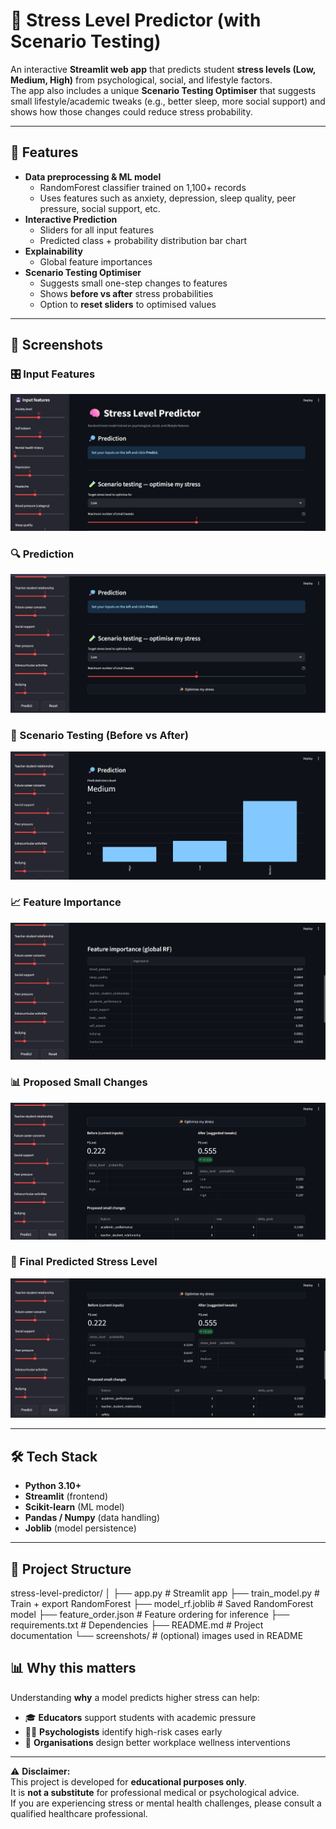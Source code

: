 # 🧠 Stress Level Predictor (with Scenario Testing)

An interactive **Streamlit web app** that predicts student **stress levels (Low, Medium, High)** from psychological, social, and lifestyle factors.  
The app also includes a unique **Scenario Testing Optimiser** that suggests small lifestyle/academic tweaks (e.g., better sleep, more social support) and shows how those changes could reduce stress probability.

---

## 🚀 Features
- **Data preprocessing & ML model**
  - RandomForest classifier trained on 1,100+ records  
  - Uses features such as anxiety, depression, sleep quality, peer pressure, social support, etc.  
- **Interactive Prediction**
  - Sliders for all input features  
  - Predicted class + probability distribution bar chart  
- **Explainability**
  - Global feature importances  
- **Scenario Testing Optimiser**
  - Suggests small one-step changes to features  
  - Shows **before vs after** stress probabilities  
  - Option to **reset sliders** to optimised values  

---

## 📸 Screenshots

### 🎛️ Input Features
![Input Features](wv1.png)

### 🔍 Prediction
![Prediction](wv2.png)

### 🧪 Scenario Testing (Before vs After)
![Scenario Testing](wv3.png)

### 📈 Feature Importance
![Tweaks](wv4.png)

### 📊 Proposed Small Changes
![Feature Importance](wv5.png)

### 🎯 Final Predicted Stress Level
![Final Prediction](wv5.0.png)

---

## 🛠️ Tech Stack
- **Python 3.10+**
- **Streamlit** (frontend)
- **Scikit-learn** (ML model)
- **Pandas / Numpy** (data handling)
- **Joblib** (model persistence)

---

## 📂 Project Structure
stress-level-predictor/
│
├── app.py # Streamlit app
├── train_model.py # Train + export RandomForest
├── model_rf.joblib # Saved RandomForest model
├── feature_order.json # Feature ordering for inference
├── requirements.txt # Dependencies
├── README.md # Project documentation
└── screenshots/ # (optional) images used in README

## 📊 Why this matters

Understanding **why** a model predicts higher stress can help:

- 🎓 **Educators** support students with academic pressure  
- 🧑‍⚕️ **Psychologists** identify high-risk cases early  
- 🏢 **Organisations** design better workplace wellness interventions  

---

⚠️ **Disclaimer:**  
This project is developed for **educational purposes only**.  
It is **not a substitute** for professional medical or psychological advice.  
If you are experiencing stress or mental health challenges, please consult a qualified healthcare professional.
